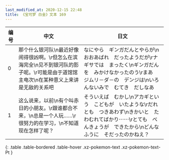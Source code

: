 ```yaml
---
last_modified_at: 2020-12-15 22:48
title: 《宝可梦 白金》文本 169
---
```

| 编号 | 中文 | 日文 |
| ---- | ---- | ---- |
| 0 | 那个什么银河队\n最近好像闹得很凶啊。\r但怎么在滨海完全\n见不到银河队的影子呢。\r可能是由于道馆馆主电次\n在某种意义上来讲是无敌的关系吧 | なにやら　ギンガだんとやらが\nおおあばれ　だったようだが\rナギサでは　まったく\nギンガだんを　みかけなかったのう\rまあ　ジムリ－ダ－の　デンジは\nいろんないみで　むてき　だしなあ |
| 1 | 这么说来，以前\n有个叫赤日的小朋友。\r跟谁都合不来，\n总是一个人玩……\r很努力的在学习，\n不知道现在怎样了呢？ | そういえば　むかし\nアカギという　こどもが　いたような\rだれとも　つきあわず\nきかいと　たわむれてばかり⋯⋯\rとても　べんきょうが　できたから\nどんなふうに　そだったのかねえ？ |
{: .table .table-bordered .table-hover .xz-pokemon-text .xz-pokemon-text-Pt }